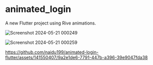 # animated_login

A new Flutter project using Rive animations.



![Screenshot 2024-05-21 000249](https://github.com/naidu199/animated-login-flutter/assets/141550407/bc0af66e-8943-4b84-bf8e-1efe2267d5b2)


![Screenshot 2024-05-21 000259](https://github.com/naidu199/animated-login-flutter/assets/141550407/fae2dd6f-e81a-4b0d-820e-1f548349b501)


https://github.com/naidu199/animated-login-flutter/assets/141550407/9a2e1de6-7791-447b-a396-39e9047fda38

